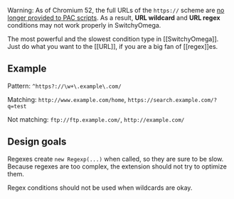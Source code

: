 Warning: As of Chromium 52, the full URLs of the `https://` scheme are [no longer provided to PAC scripts](https://github.com/FelisCatus/SwitchyOmega/wiki/Chromium-Full-URL-Limitation). As a result, **URL wildcard** and **URL regex** conditions may not work properly in SwitchyOmega.

The most powerful and the slowest condition type in [[SwitchyOmega]]. Just do what you want to the [[URL]], if you are a big fan of [[regex]]es.

## Example
Pattern: `^https?://\w+\.example\.com/`

Matching: `http://www.example.com/home`, `https://search.example.com/?q=test`

Not matching: `ftp://ftp.example.com/`, `http://example.com/`

## Design goals
Regexes create `new Regexp(...)` when called, so they are sure to be slow.
Because regexes are too complex, the extension should not try to optimize them.

Regex conditions should not be used when wildcards are okay. 